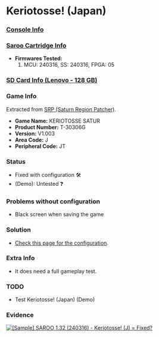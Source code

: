 # Keriotosse! (Japan)

### [Console Info](../../../../../Info/Consoles/VA13/README.md)

### [Saroo Cartridge Info](../../../../../Info/Cartridges/RetroGameParadiseStore/1.32F/README.md)

- <b>Firmwares Tested:</b>
  1. MCU: 240316, SS: 240316, FPGA: 05

### [SD Card Info (Lenovo - 128 GB)](../../../../../Info/SdCards/Lenovo/128GB/fat32/README.md)

### Game Info

Extracted from [SRP (Saturn Region Patcher)](https://segaxtreme.net/resources/saturn-region-patcher.81/download).

- <b>Game Name:</b> KERIOTOSSE SATUR
- <b>Product Number:</b> T-30306G
- <b>Version:</b> V1.003
- <b>Area Code:</b> J
- <b>Peripheral Code:</b> JT

### Status

- Fixed with configuration :hammer_and_wrench:
- (Demo): Untested :question:

### Problems without configuration

- Black screen when saving the game

### Solution

- [Check this page for the configuration](https://github.com/williamdsw/saroo-configuration-list/blob/master/J/T-30306G/README.md).

### Extra Info

- It does need a full gameplay test.

### TODO

- Test Keriotosse! (Japan) (Demo)

### Evidence

[![[Sample] SAROO 1.32 (240316) - Keriotosse! (J) = Fixed?](https://img.youtube.com/vi/cfCWRHrqmgU/0.jpg)](https://www.youtube.com/watch?v=cfCWRHrqmgU)
